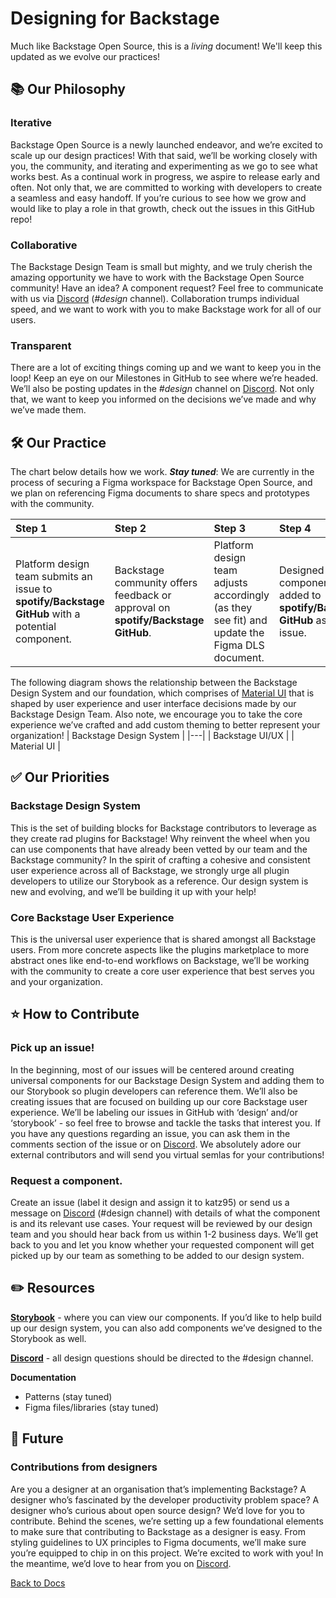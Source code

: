 # Designing for Backstage 

Much like Backstage Open Source, this is a *living* document! We'll keep this updated as we evolve our practices!

## 📚 Our Philosophy

### Iterative
Backstage Open Source is a newly launched endeavor, and we’re excited to scale up our design practices! With that said, we’ll be working closely with you, the community, and iterating and experimenting as we go to see what works best. As a continual work in progress, we aspire to release early and often. Not only that, we are committed to working with developers to create a seamless and easy handoff. If you’re curious to see how we grow and would like to play a role in that growth, check out the issues in this GitHub repo! 


### Collaborative
The Backstage Design Team is small but mighty, and we truly cherish the amazing opportunity we have to work with the Backstage Open Source community! Have an idea? A component request? Feel free to communicate with us via [Discord](https://discord.gg/PefUsZ) (*#design* channel). Collaboration trumps individual speed, and we want to work with you to make Backstage work for all of our users. 


### Transparent
There are a lot of exciting things coming up and we want to keep you in the loop! Keep an eye on our Milestones in GitHub to see where we’re headed. We’ll also be posting updates in the *#design* channel on [Discord](https://discord.gg/PefUsZ). Not only that, we want to keep you informed on the decisions we’ve made and why we’ve made them. 


## 🛠 Our Practice
The chart below details how we work. ***Stay tuned***: We are currently in the process of securing a Figma workspace for Backstage Open Source, and we plan on referencing Figma documents to share specs and prototypes with the community.

|  Step 1 |  Step 2 | Step 3  |  Step 4 |  Step 5 | Step 6  |
|:---|:---|:---|:---|:---|:---|
|  Platform design team submits an issue to **spotify/Backstage GitHub** with a potential component. |  Backstage community offers feedback or approval on **spotify/Backstage GitHub**. |  Platform design team adjusts accordingly (as they see fit) and update the Figma DLS document. |  Designed component is added to **spotify/Backstage GitHub** as an issue. |  External or internal Backstage open source contributors build the component. |  External or internal contributors add the component to the **Backstage Storybook**. 🎉 |



The following diagram shows the relationship between the Backstage Design System and our foundation, which comprises of [Material UI](https://material-ui.com/) that is shaped by user experience and user interface decisions made by our Backstage Design Team. Also note, we encourage you to take the core experience we’ve crafted and add custom theming to better represent your organization! 
| Backstage Design System  |
|---|
| Backstage UI/UX  |
|  Material UI |


## ✅ Our Priorities
### Backstage Design System
This is the set of building blocks for Backstage contributors to leverage as they create rad plugins for Backstage! Why reinvent the wheel when you can use components that have already been vetted by our team and the Backstage community? In the spirit of crafting a cohesive and consistent user experience across all of Backstage, we strongly urge all plugin developers to utilize our Storybook as a reference. Our design system is new and evolving, and we’ll be building it up with your help! 
### Core Backstage User Experience
This is the universal user experience that is shared amongst all Backstage users. From more concrete aspects like the plugins marketplace to more abstract ones like end-to-end workflows on Backstage, we’ll be working with the community to create a core user experience that best serves you and your organization. 

## ⭐️ How to Contribute
### Pick up an issue! 
In the beginning, most of our issues will be centered around creating universal components for our Backstage Design System and adding them to our Storybook so plugin developers can reference them. We’ll also be creating issues that are focused on building up our core Backstage user experience. We’ll be labeling our issues in GitHub with ‘design’ and/or ‘storybook’ - so feel free to browse and tackle the tasks that interest you. If you have any questions regarding an issue, you can ask them in the comments section of the issue or on [Discord](https://discord.gg/PefUsZ). We absolutely adore our external contributors and will send you virtual semlas  for your contributions!

### Request a component.
Create an issue (label it design and assign it to katz95) or send us a message on [Discord](https://discord.gg/PefUsZ) (#design channel) with details of what the component is and its relevant use cases. Your request will be reviewed by our design team and you should hear back from us within 1-2 business days. We’ll get back to you and let you know whether your requested component will get picked up by our team as something to be added to our design system.

## ✏️ Resources
**[Storybook](http://storybook.backstage.io/)** - where you can view our components. If you’d like to help build up our design system, you can also add components we’ve designed to the Storybook as well.

**[Discord](https://discord.gg/PefUsZ)** - all design questions should be directed to the #design channel.

**Documentation**
- Patterns (stay tuned)
- Figma files/libraries (stay tuned)

## 🔮 Future
### Contributions from designers
Are you a designer at an organisation that’s implementing Backstage? A designer who’s fascinated by the developer productivity problem space? A designer who’s curious about open source design? We’d love for you to contribute. Behind the scenes, we’re setting up a few foundational elements to make sure that contributing to Backstage as a designer is easy. From styling guidelines to UX principles to Figma documents, we’ll make sure you’re equipped to chip in on this project. We’re excited to work with you! In the meantime, we’d love to hear from you on [Discord](https://discord.gg/PefUsZ).


[Back to Docs](../README.md)
